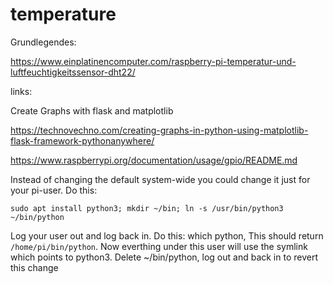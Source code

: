 # temperature
Grundlegendes:

https://www.einplatinencomputer.com/raspberry-pi-temperatur-und-luftfeuchtigkeitssensor-dht22/

links:

Create Graphs with flask and matplotlib

https://technovechno.com/creating-graphs-in-python-using-matplotlib-flask-framework-pythonanywhere/

https://www.raspberrypi.org/documentation/usage/gpio/README.md

Instead of changing the default system-wide you could change it just for your pi-user. Do this: 

```sudo apt install python3; mkdir ~/bin; ln -s /usr/bin/python3 ~/bin/python```

Log your user out and log back in. Do this: which python, This should return ```/home/pi/bin/python```. Now everthing under this user will use the symlink which points to python3. Delete ~/bin/python, log out and back in to revert this change
